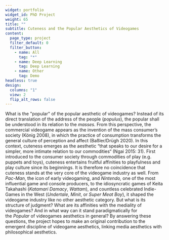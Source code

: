 ```yaml
---
widget: portfolio
widget_id: PhD Project
weight: 65
title: ""
subtitle: Cuteness and the Popular Aesthetics of Videogames
content:
  page_type: project
  filter_default: 0
  filter_button:
    - name: All
      tag: "*"
    - name: Deep Learning
      tag: Deep Learning
    - name: Other
      tag: Demo
headless: true
design:
  columns: "1"
  view: 2
  flip_alt_rows: false
---
```

<!--StartFragment-->

What is the "popular" of the popular aesthetic of videogames? Instead of its direct translation of the address of the people (*populus*), the popular shall be understood in its relation to the *masses.* From this perspective, the commercial videogame appears as the invention of the mass consumer’s society (König 2008), in which the practice of consumption transforms the general culture of perception and affect (Baßler/Drügh 2020). In this context, cuteness emerges as the aesthetic “that speaks to our desire for a simpler, more intimate relation to our commodities“ (Ngai 2015: 31). First introduced to the consumer society through commodities of play (e.g. puppets and toys), cuteness entertains fruitful affinities to playfulness and play culture since its beginnings. It is therefore no coincidence that cuteness stands at the very core of the videogame industry as well. From *Pac-Man*, the icon of early videogaming, and *Nintendo,* one of the most influential game and console producers, to the idiosyncratic games of Keita Takahashi (*Katamari Damacy*, *Wattam*), and countless celebrated Indie-Games in the West (*Undertale*, *Minit*, or *Super Meat Boy*), it shaped the videogame industry like no other aesthetic category. But what is its structure of judgment? What are its affinities with the mediality of videogames? And in what way can it stand paradigmatically for the *Popular* of videogames aesthetics in general? By answering these questions, the project hopes to make an original contribution to the emergent discipline of videogame aesthetics, linking media aesthetics with philosophical aesthetics.

<!--EndFragment-->